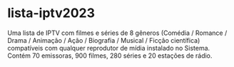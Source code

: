 # lista-iptv2023

Uma lista de IPTV com filmes e séries de 8 gêneros (Comédia / Romance / Drama / Animação / Ação / Biografia / Musical / Ficção científica) compatíveis com qualquer reprodutor de mídia instalado no Sistema. Contém 70 emissoras, 900 filmes, 280 séries e 20 estações de rádio.
